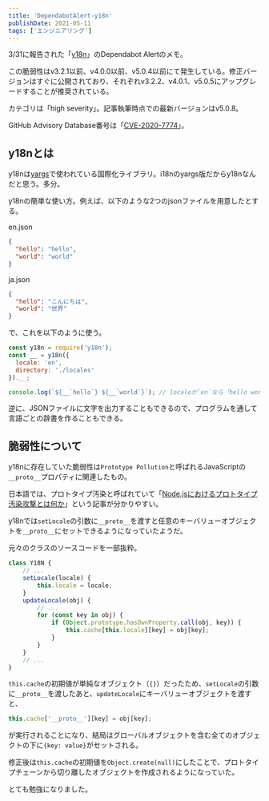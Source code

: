 ```yaml
---
title: 'DependabotAlert-y18n'
publishDate: 2021-05-11
tags: ['エンジニアリング']
---
```


3/31に報告された「[y18n](https://www.npmjs.com/package/y18n)」のDependabot Alertのメモ。

この脆弱性はv3.2.1以前、v4.0.0以前、v5.0.4以前にて発生している。修正バージョンはすぐに公開されており、それぞれv3.2.2、v4.0.1、v5.0.5にアップグレードすることが推奨されている。

カテゴリは「high severity」。記事執筆時点での最新バージョンはv5.0.8。

GitHub Advisory Database番号は「[CVE-2020-7774](https://github.com/advisories/GHSA-c4w7-xm78-47vh)」。

## y18nとは

y18nは[yargs](http://yargs.js.org/)で使われている国際化ライブラリ。i18nのyargs版だからy18nなんだと思う。多分。

y18nの簡単な使い方。例えば、以下のような2つのjsonファイルを用意したとする。

en.json

```json
{
  "hello": "hello",
  "world": "world"
}
```

ja.json

```json
{
  "hello": "こんにちは",
  "world": "世界"
}
```

で、これを以下のように使う。

```javascript
const y18n = require('y18n');
const __ = y18n({
  locale: 'en',
  directory: './locales'
}).__;

console.log(`${__`hello`} ${__`world`}`); // localeが`en`なら「hello world」で`ja`なら「こんにちは 世界」と出力される
```

逆に、JSONファイルに文字を出力することもできるので、プログラムを通して言語ごとの辞書を作ることもできる。

## 脆弱性について

y18nに存在していた脆弱性は`Prototype Pollution`と呼ばれるJavaScriptの`__proto__`プロパティに関連したもの。

日本語では、プロトタイプ汚染と呼ばれていて「[Node.jsにおけるプロトタイプ汚染攻撃とは何か](https://jovi0608.hatenablog.com/entry/2018/10/19/083725)」という記事が分かりやすい。

y18nでは`setLocale`の引数に`__proto__`を渡すと任意のキーバリューオブジェクトを`__proto__`にセットできるようになっていたようだ。

元々のクラスのソースコードを一部抜粋。

```javascript
class Y18N {
    // ...
    setLocale(locale) {
        this.locale = locale;
    }
    updateLocale(obj) {
        // ...
        for (const key in obj) {
            if (Object.prototype.hasOwnProperty.call(obj, key)) {
                this.cache[this.locale][key] = obj[key];
            }
        }
    }
    // ...
}
```

`this.cache`の初期値が単純なオブジェクト（`{}`）だったため、`setLocale`の引数に`__proto__`を渡したあと、`updateLocale`にキーバリューオブジェクトを渡すと、

```javascript
this.cache['__proto__'][key] = obj[key];
```

が実行されることになり、結局はグローバルオブジェクトを含む全てのオブジェクトの下に`{key: value}`がセットされる。

修正後は`this.cache`の初期値を`Object.create(null)`にしたことで、プロトタイプチェーンから切り離したオブジェクトを作成されるようになっていた。

とても勉強になりました。
